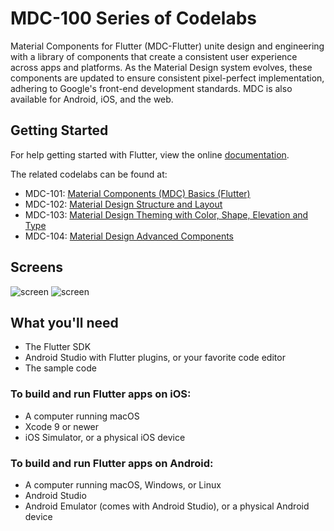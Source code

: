 # MDC-100 Series of Codelabs

Material Components for Flutter (MDC-Flutter) unite design and engineering with a library of components that create a consistent user experience across apps and platforms. As the Material Design system evolves, these components are updated to ensure consistent pixel-perfect implementation, adhering to Google's front-end development standards. MDC is also available for Android, iOS, and the web.

## Getting Started

For help getting started with Flutter, view the online
[documentation](https://flutter.io/).

The related codelabs can be found at:
* MDC-101: [Material Components (MDC) Basics (Flutter)](https://codelabs.developers.google.com/codelabs/mdc-101-flutter/)
* MDC-102: [Material Design Structure and Layout](https://codelabs.developers.google.com/codelabs/mdc-102-flutter/)
* MDC-103: [Material Design Theming with Color, Shape, Elevation and Type](https://codelabs.developers.google.com/codelabs/mdc-103-flutter/)
* MDC-104: [Material Design Advanced Components](https://codelabs.developers.google.com/codelabs/mdc-104-flutter/)

## Screens

![screen](../master/preview_images/preview_login.png)      ![screen](../master/preview_images/preview_home.png)   

## What you'll need
* The Flutter SDK
* Android Studio with Flutter plugins, or your favorite code editor
* The sample code

### To build and run Flutter apps on iOS:
* A computer running macOS
* Xcode 9 or newer
* iOS Simulator, or a physical iOS device

### To build and run Flutter apps on Android:
* A computer running macOS, Windows, or Linux
* Android Studio
* Android Emulator (comes with Android Studio), or a physical Android device
